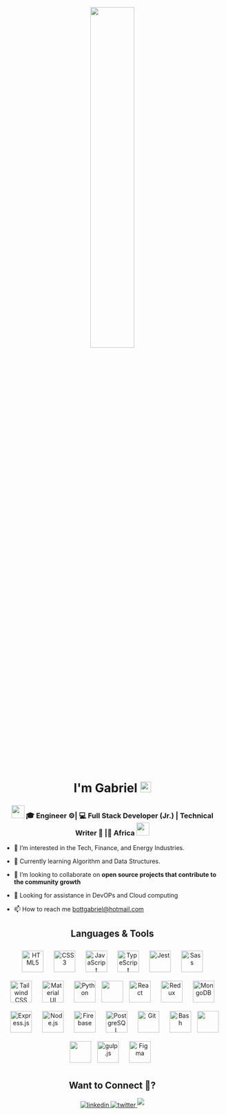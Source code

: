 <div align="center">
  <img src="https://rishavanand.github.io/static/images/greetings.gif" align="center" style="width: 45%"/>
</div> 

## <h1 align="center"> I'm Gabriel <img src="https://media.giphy.com/media/hvRJCLFzcasrR4ia7z/giphy.gif" width="25px"> </h1>
<div align="center">
<h3><img src="https://media.giphy.com/media/WUlplcMpOCEmTGBtBW/giphy.gif" width="30"> 🎓 Engineer ⚙️| 💻 Full Stack Developer (Jr.) | Technical Writer 📝 |📍 Africa <img src="https://media.giphy.com/media/WUlplcMpOCEmTGBtBW/giphy.gif" width="30"></h3>
</div>


- 👀 I’m interested in the Tech, Finance, and Energy Industries.

- 🌱 Currently learning Algorithm and Data Structures.

- 💞️ I’m looking to collaborate on **open source projects that contribute to the community growth**

- 🤔 Looking for assistance in DevOPs and Cloud computing

- 📫 How to reach me bottgabriel@hotmail.com

##  <div align="center"> Languages & Tools </div>
<div align="center">
<a href="https://en.wikipedia.org/wiki/HTML5" target="_blank"><img style="margin: 10px" src="https://profilinator.rishav.dev/skills-assets/html5-original-wordmark.svg" alt="HTML5" height="50" /></a>  
<a href="https://www.w3schools.com/css/" target="_blank"><img style="margin: 10px" src="https://profilinator.rishav.dev/skills-assets/css3-original-wordmark.svg" alt="CSS3" height="50" /></a>  
<a href="https://www.javascript.com/" target="_blank"><img style="margin: 10px" src="https://profilinator.rishav.dev/skills-assets/javascript-original.svg" alt="JavaScript" height="50" /></a>
<a href="https://www.typescriptlang.org/" target="_blank"><img style="margin: 10px" src="https://profilinator.rishav.dev/skills-assets/typescript-original.svg" alt="TypeScript" height="50" /></a>
<a href="https://www.jestjs.io/" target="_blank"><img style="margin: 10px" src="https://profilinator.rishav.dev/skills-assets/jest.svg" alt="Jest" height="50" /></a> 
<a href="https://sass-lang.com/" target="_blank"><img style="margin: 10px" src="https://profilinator.rishav.dev/skills-assets/sass-original.svg" alt="Sass" height="50" /></a>  
<a href="https://www.tailwindcss.com/" target="_blank"><img style="margin: 10px" src="https://profilinator.rishav.dev/skills-assets/tailwindcss.svg" alt="Tailwind CSS" height="50" /></a>    
<a href="https://mui.com/" target="_blank"><img style="margin: 10px" src="https://profilinator.rishav.dev/skills-assets/mui.png" alt="Material UI" height="50" /></a>
<a href="https://www.python.org/" target="_blank"><img style="margin: 10px" src="https://profilinator.rishav.dev/skills-assets/python-original.svg" alt="Python" height="50" /></a>
<a href="https://www.mathworks.com" target="_blank"><img src="https://cdn.jsdelivr.net/gh/devicons/devicon/icons/matlab/matlab-original.svg" height="50" /></a>
<a href="https://reactjs.org/" target="_blank"><img style="margin: 10px" src="https://profilinator.rishav.dev/skills-assets/react-original-wordmark.svg" alt="React" height="50" /></a>   
<a href="https://redux.js.org/" target="_blank"><img style="margin: 10px" src="https://profilinator.rishav.dev/skills-assets/redux-original.svg" alt="Redux" height="50" /></a>
<a href="https://www.mongodb.com/" target="_blank"><img style="margin: 10px" src="https://profilinator.rishav.dev/skills-assets/mongodb-original-wordmark.svg" alt="MongoDB" height="50" /></a>  
<a href="https://expressjs.com/" target="_blank"><img style="margin: 10px" src="https://profilinator.rishav.dev/skills-assets/express-original-wordmark.svg" alt="Express.js" height="50" /></a>  
<a href="https://nodejs.org/" target="_blank"><img style="margin: 10px" src="https://profilinator.rishav.dev/skills-assets/nodejs-original-wordmark.svg" alt="Node.js" height="50" /></a>
<a href="https://firebase.google.com/" target="_blank"><img style="margin: 10px" src="https://profilinator.rishav.dev/skills-assets/firebase.png" alt="Firebase" height="50" /></a>
<a href="https://www.postgresql.org/" target="_blank"><img style="margin: 10px" src="https://profilinator.rishav.dev/skills-assets/postgresql-original-wordmark.svg" alt="PostgreSQL" height="50" /></a> 
<a href="https://github.com/" target="_blank"><img style="margin: 10px" src="https://profilinator.rishav.dev/skills-assets/git-scm-icon.svg" alt="Git" height="50" /></a>    
<a href="https://www.gnu.org/software/bash/" target="_blank"><img style="margin: 10px" src="https://profilinator.rishav.dev/skills-assets/gnu_bash-icon.svg" alt="Bash" height="50" /></a>  
<a href="https://www.npmjs.com" target="_blank"><img src="https://cdn.jsdelivr.net/gh/devicons/devicon/icons/npm/npm-original-wordmark.svg" height="50"/></a>
<a href="https://yarnpkg.com" target="_blank"><img src="https://cdn.jsdelivr.net/gh/devicons/devicon/icons/yarn/yarn-original.svg"
height="50"/></a>
<a href="https://vitejs.dev" target="_blank"><img style="margin: 10px" src="https://vitejs.dev/logo.svg" alt="gulp.js" height="50" /></a> 
<a href="https://www.figma.com/" target="_blank"><img style="margin: 10px" src="https://profilinator.rishav.dev/skills-assets/figma-icon.svg" alt="Figma" height="50" /></a> 
</div>


## <div align="center"> Want to Connect 🤗? </div>
<div align="center">
<a href="https://www.linkedin.com/in/bott-g-3a7420244/" target="_blank">
<img src=https://img.shields.io/badge/linkedin-%231E77B5.svg?&style=for-the-badge&logo=linkedin&logoColor=white alt=linkedin style="margin-bottom: 5px;" />
<a href="https://twitter.com/ksg_pam" target="_blank">
<img src=https://img.shields.io/badge/twitter-%2300acee.svg?&style=for-the-badge&logo=twitter&logoColor=white alt=twitter style="margin-bottom: 5px;" />
<a href="https://open.spotify.com/user/31ujojyeml2qxmgqjxi5tknxczzi?si=W-nBkEodRCKNJbmDibTanw" target="_blank">
<img src=https://img.shields.io/badge/Spotify-1ED760?&style=for-the-badge&logo=spotify&logoColor=white style="margin-bottom: 5px;" />
</div>

<!---
Cwei0/Cwei0 is a ✨ special ✨ repository because its `README.md` (this file) appears on your GitHub profile.
You can click the Preview link to take a look at your changes.
--->
